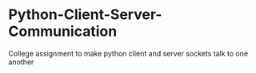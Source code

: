 # Python-Client-Server-Communication
College assignment to make python client and server sockets talk to one another
